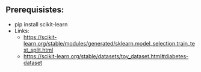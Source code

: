 ## Prerequisistes:


- pip install scikit-learn
- Links:
  - https://scikit-learn.org/stable/modules/generated/sklearn.model_selection.train_test_split.html
  - https://scikit-learn.org/stable/datasets/toy_dataset.html#diabetes-dataset